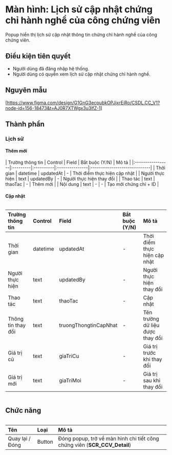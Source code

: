 # Màn hình: Lịch sử cập nhật chứng chỉ hành nghề của công chứng viên
Popup hiển thị lịch sử cập nhật thông tin chứng chỉ hành nghề của công chứng viên.

## Điều kiện tiên quyết
- Người dùng đã đăng nhập hệ thống.
- Người dùng có quyền xem lịch sử cập nhật chứng chỉ hành nghề.

## Nguyên mẫu
[https://www.figma.com/design/G1GnG3ecpubkOPJjxrEiRo/CSDL.CC_V1?node-id=156-18473&t=AJ0R7XTWgx3u3lfZ-1]

## Thành phần

### Lịch sử
#### Thêm mới
<div style="overflow-x:auto">
| Trường thông tin | Control  | Field     | Bắt buộc (Y/N) | Mô tả                        |
|:-----------------|:---------|:----------|:---------------|:-----------------------------|
| Thời gian        | datetime | updatedAt | -              | Thời điểm thực hiện cập nhật |
| Người thực hiện  | text     | updatedBy | -              | Người thực hiện thay đổi     |
| Thao tác         | text     | thaoTac   | -              | Thêm mới                     |
| Nội dung         | text     | -         | -              | Tạo mới chứng chỉ + ID |

</div>

#### Cập nhật
<div style="overflow-x:auto">

| Trường thông tin   | Control  | Field                 | Bắt buộc (Y/N) | Mô tả                            |
|:-------------------|:---------|:----------------------|:---------------|:---------------------------------|
| Thời gian          | datetime | updatedAt             | -              | Thời điểm thực hiện cập nhật     |
| Người thực hiện    | text     | updatedBy             | -              | Người thực hiện thay đổi         |
| Thao tác           | text     | thaoTac               | -              | Cập nhật                         |
| Thông tin thay đổi | text     | truongThongtinCapNhat | -              | Tên trường dữ liệu được thay đổi |
| Giá trị cũ         | text     | giaTriCu              | -              | Giá trị trước khi thay đổi       |
| Giá trị mới        | text     | giaTriMoi             | -              | Giá trị sau khi thay đổi         |

</div>

## Chức năng

<div style="overflow-x:auto">

| Tên              | Loại    | Mô tả                                                |
| :--------------- | :------ | :--------------------------------------------------- |
| Quay lại / Đóng  | Button  | Đóng popup, trở về màn hình chi tiết công chứng viên (**SCR_CCV_Detail**) |

</div>
